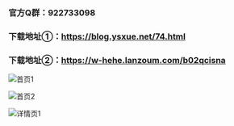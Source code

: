 ### 官方Q群：922733098

### 下载地址①：https://blog.ysxue.net/74.html

### 下载地址②：https://w-hehe.lanzoum.com/b02qcisna



![首页1](https://blog.ysxue.net/demo/1.png "首页1")

![首页2](https://blog.ysxue.net/demo/2.png "首页2")

![详情页1](https://blog.ysxue.net/demo/3.png "详情页1")



